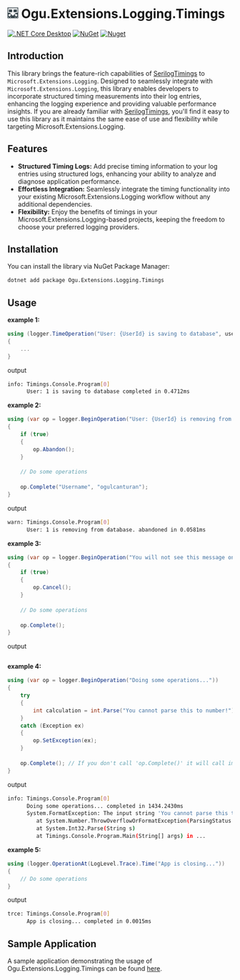 # <img src="logo/ogu-logo.png" alt="Header" width="24"/> Ogu.Extensions.Logging.Timings

[![.NET Core Desktop](https://github.com/ogulcanturan/Ogu.Extensions.Logging.Timings/actions/workflows/dotnet.yml/badge.svg?branch=master)](https://github.com/ogulcanturan/Ogu.Extensions.Logging.Timings/actions/workflows/dotnet-desktop.yml)
[![NuGet](https://img.shields.io/nuget/v/Ogu.Extensions.Logging.Timings.svg?color=1ecf18)](https://nuget.org/packages/Ogu.Extensions.Logging.Timings)
[![Nuget](https://img.shields.io/nuget/dt/Ogu.Extensions.Logging.Timings.svg?logo=nuget)](https://nuget.org/packages/Ogu.Extensions.Logging.Timings)

## Introduction

This library brings the feature-rich capabilities of [SerilogTimings](https://github.com/nblumhardt/serilog-timings/) to `Microsoft.Extensions.Logging`. Designed to seamlessly integrate with `Microsoft.Extensions.Logging`, this library enables developers to incorporate structured timing measurements into their log entries, enhancing the logging experience and providing valuable performance insights. If you are already familiar with [SerilogTimings](https://github.com/nblumhardt/serilog-timings/), you'll find it easy to use this library as it maintains the same ease of use and flexibility while targeting Microsoft.Extensions.Logging.

## Features

- **Structured Timing Logs:** Add precise timing information to your log entries using structured logs, enhancing your ability to analyze and diagnose application performance.
- **Effortless Integration:** Seamlessly integrate the timing functionality into your existing Microsoft.Extensions.Logging workflow without any additional dependencies.
- **Flexibility:** Enjoy the benefits of timings in your Microsoft.Extensions.Logging-based projects, keeping the freedom to choose your preferred logging providers.

## Installation

You can install the library via NuGet Package Manager:

```bash
dotnet add package Ogu.Extensions.Logging.Timings
```
## Usage

**example 1:**
```csharp
using (logger.TimeOperation("User: {UserId} is saving to database", userId))
{
    ...
}
```

output

```bash
info: Timings.Console.Program[0]
      User: 1 is saving to database completed in 0.4712ms
```

**example 2:**
```csharp
using (var op = logger.BeginOperation("User: {UserId} is removing from database.", userId))
{
    if (true)
    {
        op.Abandon();
    }

    // Do some operations

    op.Complete("Username", "ogulcanturan");
}
```

output

```bash
warn: Timings.Console.Program[0]
      User: 1 is removing from database. abandoned in 0.0581ms
```

**example 3:**
```csharp
using (var op = logger.BeginOperation("You will not see this message on console, because of this statement => 'op.Cancel()'"))
{
    if (true)
    {
        op.Cancel();
    }

    // Do some operations

    op.Complete();
}
```

output

```bash

```


**example 4:**
```csharp
using (var op = logger.BeginOperation("Doing some operations..."))
{
    try
    {
        int calculation = int.Parse("You cannot parse this to number!");
    }
    catch (Exception ex)
    {
        op.SetException(ex);
    }

    op.Complete(); // If you don't call 'op.Complete()' it will call implicitly 'op.Abandon()'
}
```

output

```bash
info: Timings.Console.Program[0]
      Doing some operations... completed in 1434.2430ms
      System.FormatException: The input string 'You cannot parse this to number!' was not in a correct format.
         at System.Number.ThrowOverflowOrFormatException(ParsingStatus status, ReadOnlySpan`1 value, TypeCode type)
         at System.Int32.Parse(String s)
         at Timings.Console.Program.Main(String[] args) in ...
```


**example 5:**
```csharp
using (logger.OperationAt(LogLevel.Trace).Time("App is closing..."))
{
    // Do some operations
}
```

output

```bash
trce: Timings.Console.Program[0]
      App is closing... completed in 0.0015ms
```

## Sample Application
A sample application demonstrating the usage of Ogu.Extensions.Logging.Timings can be found [here](https://github.com/ogulcanturan/Ogu.Extensions.Logging.Timings/blob/master/samples/Timings.Console/).
